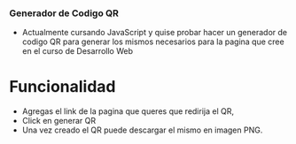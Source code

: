 ### Generador de Codigo QR

- Actualmente cursando JavaScript y quise probar hacer un generador de codigo QR para generar los mismos necesarios para la pagina que cree en el curso de Desarrollo Web

# Funcionalidad

- Agregas el link de la pagina que queres que redirija el QR, 
- Click en generar QR
- Una vez creado el QR puede descargar el mismo en imagen PNG.
